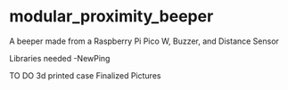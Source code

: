 # modular_proximity_beeper
A beeper made from a Raspberry Pi Pico W, Buzzer, and Distance Sensor

Libraries needed
-NewPing

TO DO
3d printed case
Finalized Pictures

